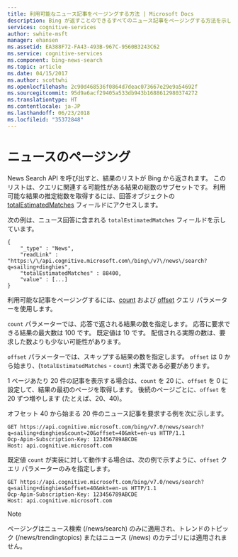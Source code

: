 ```yaml
---
title: 利用可能なニュース記事をページングする方法 | Microsoft Docs
description: Bing が返すことのできるすべてのニュース記事をページングする方法を示します。
services: cognitive-services
author: swhite-msft
manager: ehansen
ms.assetid: EA388F72-FA43-493B-967C-9560B3243C62
ms.service: cognitive-services
ms.component: bing-news-search
ms.topic: article
ms.date: 04/15/2017
ms.author: scottwhi
ms.openlocfilehash: 2c90d468536f0864d7deac073667e29e9a54692f
ms.sourcegitcommit: 95d9a6acf29405a533db943b1688612980374272
ms.translationtype: HT
ms.contentlocale: ja-JP
ms.lasthandoff: 06/23/2018
ms.locfileid: "35372848"
---
```

# <a name="paging-news"></a>ニュースのページング

News Search API を呼び出すと、結果のリストが Bing から返されます。 このリストは、クエリに関連する可能性がある結果の総数のサブセットです。 利用可能な結果の推定総数を取得するには、回答オブジェクトの [totalEstimatedMatches](https://docs.microsoft.com/rest/api/cognitiveservices/bing-news-api-v7-reference#news-totalmatches) フィールドにアクセスします。  
  
次の例は、ニュース回答に含まれる `totalEstimatedMatches` フィールドを示しています。  
  
```  
{  
    "_type" : "News",  
    "readLink" : "https:\/\/api.cognitive.microsoft.com\/bing\/v7\/news\/search?q=sailing+dinghies",  
    "totalEstimatedMatches" : 88400,  
    "value" : [...]  
}  
```  
  
利用可能な記事をページングするには、[count](https://docs.microsoft.com/rest/api/cognitiveservices/bing-news-api-v7-reference#count) および [offset](https://docs.microsoft.com/rest/api/cognitiveservices/bing-news-api-v7-reference#offset) クエリ パラメーターを使用します。  
  
`count` パラメーターでは、応答で返される結果の数を指定します。 応答に要求できる結果の最大数は 100 です。 既定値は 10 です。 配信される実際の数は、要求した数よりも少ない可能性があります。

`offset` パラメーターでは、スキップする結果の数を指定します。 `offset` は 0 から始まり、(`totalEstimatedMatches` - `count`) 未満である必要があります。  

1 ページあたり 20 件の記事を表示する場合は、`count` を 20 に、`offset` を 0 に設定して、結果の最初のページを取得します。 後続のページごとに、`offset` を 20 ずつ増やします (たとえば、20、40)。  
  
オフセット 40 から始まる 20 件のニュース記事を要求する例を次に示します。  
  
```  
GET https://api.cognitive.microsoft.com/bing/v7.0/news/search?q=sailing+dinghies&count=20&offset=40&mkt=en-us HTTP/1.1  
Ocp-Apim-Subscription-Key: 123456789ABCDE  
Host: api.cognitive.microsoft.com  
```  
  
既定値 `count` が実装に対して動作する場合は、次の例で示すように、`offset` クエリ パラメーターのみを指定します。  
  
```  
GET https://api.cognitive.microsoft.com/bing/v7.0/news/search?q=sailing+dinghies&offset=40&mkt=en-us HTTP/1.1  
Ocp-Apim-Subscription-Key: 123456789ABCDE  
Host: api.cognitive.microsoft.com  
```  
  
> [!NOTE]
> ページングはニュース検索 (/news/search) のみに適用され、トレンドのトピック (/news/trendingtopics) またはニュース (/news) のカテゴリには適用されません。
